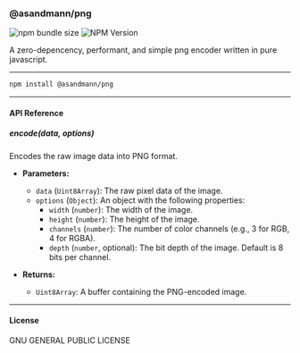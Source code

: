 ### **@asandmann/png**

![npm bundle size](https://img.shields.io/bundlephobia/minzip/%40asandmann%2Fpng)
![NPM Version](https://img.shields.io/npm/v/%40asandmann%2Fpng?style=flat-square)



A zero-depencency, performant, and simple png encoder written in pure javascript.

---

```bash
npm install @asandmann/png
```

---

#### **API Reference**

##### **encode(data, options)**

Encodes the raw image data into PNG format.

- **Parameters:**
  - `data` (`Uint8Array`): The raw pixel data of the image.
  - `options` (`Object`): An object with the following properties:
    - `width` (`number`): The width of the image.
    - `height` (`number`): The height of the image.
    - `channels` (`number`): The number of color channels (e.g., 3 for RGB, 4 for RGBA).
    - `depth` (`number`, optional): The bit depth of the image. Default is 8 bits per channel.

- **Returns:**
  - `Uint8Array`: A buffer containing the PNG-encoded image.

---

#### **License**

GNU GENERAL PUBLIC LICENSE

